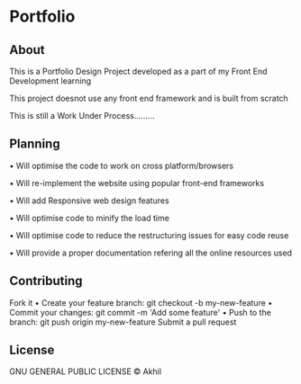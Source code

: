 # Portfolio

## About 
This is a Portfolio Design Project developed as a part of my Front End Development learning

This project doesnot use any front end framework and is built from scratch

This is still a Work Under Process.........

## Planning
• Will optimise the code to work on cross platform/browsers

• Will re-implement the website using popular front-end frameworks 

• Will add Responsive web design features

• Will optimise code to minify the load time

• Will optimise code to reduce the restructuring issues for easy code reuse

• Will provide a proper documentation refering all the online resources used

## Contributing

Fork it
• Create your feature branch: git checkout -b my-new-feature
• Commit your changes: git commit -m 'Add some feature'
• Push to the branch: git push origin my-new-feature
Submit a pull request

## License

GNU GENERAL PUBLIC LICENSE © Akhil
